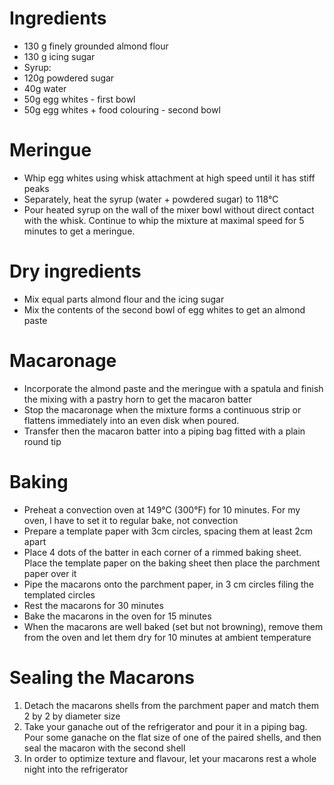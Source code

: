 # Ingredients
* 130 g finely grounded almond flour
* 130 g icing sugar
* Syrup:
 * 120g powdered sugar
 * 40g water
* 50g egg whites - first bowl
* 50g egg whites + food colouring - second bowl

# Meringue
* Whip egg whites using whisk attachment at high speed until it has stiff peaks
* Separately, heat the syrup (water + powdered sugar) to 118°C
* Pour heated syrup on the wall of the mixer bowl without direct contact with the whisk. Continue to whip the mixture at maximal speed for 5 minutes to get a meringue.

# Dry ingredients
* Mix equal parts almond flour and the icing sugar
* Mix the contents of the second bowl of egg whites to get an almond paste


# Macaronage
* Incorporate the almond paste and the meringue with a spatula and finish the mixing with a
pastry horn to get the macaron batter
* Stop the macaronage when the mixture forms a continuous strip or flattens immediately into
an even disk when poured.
* Transfer then the macaron batter into a piping bag fitted with a plain
round tip

# Baking
* Preheat a convection oven at 149°C (300°F) for 10 minutes. For my oven, I have to set it to regular bake, not convection
* Prepare a template paper with 3cm circles, spacing them at least 2cm apart
* Place 4 dots of the batter in each corner of a rimmed baking sheet. Place the template paper on the baking sheet then place the parchment paper over it
* Pipe the macarons onto the parchment paper, in 3 cm circles filing the templated circles
* Rest the macarons for 30 minutes
* Bake the macarons in the oven for 15 minutes
* When the macarons are well baked (set but not browning), remove them from the oven and let them dry for 10 minutes at ambient temperature

# Sealing the Macarons
1. Detach the macarons shells from the parchment paper and match them 2 by 2 by diameter size
2. Take your ganache out of the refrigerator and pour it in a piping bag. Pour some ganache on the flat size of one of the paired shells, and then seal the macaron with the second shell
3. In order to optimize texture and flavour, let your macarons rest a whole night into the refrigerator
